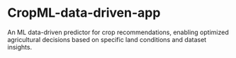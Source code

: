 # CropML-data-driven-app
An ML data-driven predictor for crop recommendations, enabling optimized agricultural decisions based on specific land conditions and dataset insights.

